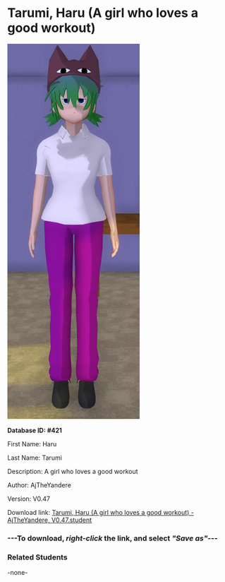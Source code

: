 # Tarumi, Haru (A girl who loves a good workout)

<img src="Files/Tarumi, Haru (A girl who loves a good workout).png" title="Tarumi, Haru (A girl who loves a good workout) - AjTheYandere, V0.47">

**Database ID: #421**

First Name: Haru

Last Name: Tarumi

Description: A girl who loves a good workout

Author: AjTheYandere

Version: V0.47

Download link: <a href="https://raw.githubusercontent.com/Arbiter1223/Daigaku-Gurashi-Custom-Students/master/Students/Files/Tarumi%2C%20Haru%20(A%20girl%20who%20loves%20a%20good%20workout)%20-%20AjTheYandere%2C%20V0.47.student">Tarumi, Haru (A girl who loves a good workout) - AjTheYandere, V0.47.student</a>

### ---**To download, _right-click_ the link, and select _"Save as"_**---

### Related Students

-none-
